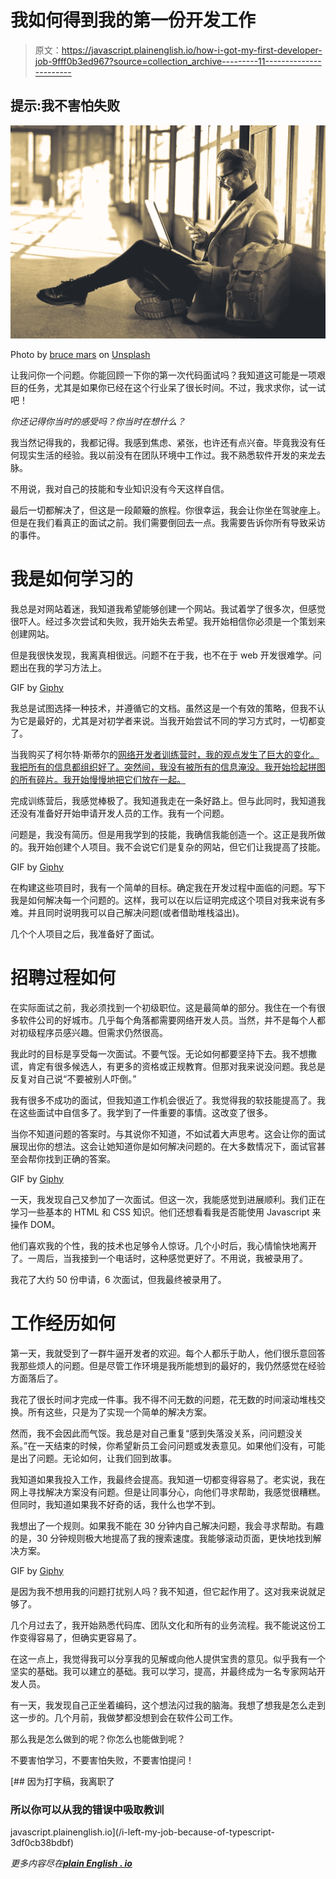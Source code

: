 # 我如何得到我的第一份开发工作

> 原文：<https://javascript.plainenglish.io/how-i-got-my-first-developer-job-9fff0b3ed967?source=collection_archive---------11----------------------->

## 提示:我不害怕失败

![](img/43ced890fdff545c5212279fd07953a5.png)

Photo by [bruce mars](https://unsplash.com/@brucemars?utm_source=medium&utm_medium=referral) on [Unsplash](https://unsplash.com?utm_source=medium&utm_medium=referral)

让我问你一个问题。你能回顾一下你的第一次代码面试吗？我知道这可能是一项艰巨的任务，尤其是如果你已经在这个行业呆了很长时间。不过，我求求你，试一试吧！

*你还记得你当时的感受吗？你当时在想什么？*

我当然记得我的，我都记得。我感到焦虑、紧张，也许还有点兴奋。毕竟我没有任何现实生活的经验。我以前没有在团队环境中工作过。我不熟悉软件开发的来龙去脉。

不用说，我对自己的技能和专业知识没有今天这样自信。

最后一切都解决了，但这是一段颠簸的旅程。你很幸运，我会让你坐在驾驶座上。但是在我们看真正的面试之前。我们需要倒回去一点。我需要告诉你所有导致采访的事件。

# 我是如何学习的

我总是对网站着迷，我知道我希望能够创建一个网站。我试着学了很多次，但感觉很吓人。经过多次尝试和失败，我开始失去希望。我开始相信你必须是一个策划来创建网站。

但是我很快发现，我离真相很远。问题不在于我，也不在于 web 开发很难学。问题出在我的学习方法上。

GIF by [Giphy](https://giphy.com/gifs/warnerarchive-hanna-barbera-flintstones-a-flintstone-christmas-26tP4gFBQewkLnMv6)

我总是试图选择一种技术，并遵循它的文档。虽然这是一个有效的策略，但我不认为它是最好的，尤其是对初学者来说。当我开始尝试不同的学习方式时，一切都变了。

当我购买了柯尔特·斯蒂尔的[网络开发者训练营时，我的观点发生了巨大的变化。我把所有的信息都组织好了。突然间，我没有被所有的信息淹没。我开始捡起拼图的所有碎片。我开始慢慢地把它们放在一起。](https://www.udemy.com/course/the-web-developer-bootcamp/learn/lecture/22587506?start=0#overview)

完成训练营后，我感觉棒极了。我知道我走在一条好路上。但与此同时，我知道我还没有准备好开始申请开发人员的工作。我有一个问题。

问题是，我没有简历。但是用我学到的技能，我确信我能创造一个。这正是我所做的。我开始创建个人项目。我不会说它们是复杂的网站，但它们让我提高了技能。

GIF by [Giphy](https://giphy.com/gifs/life-interesting-footage-ZVik7pBtu9dNS)

在构建这些项目时，我有一个简单的目标。确定我在开发过程中面临的问题。写下我是如何解决每一个问题的。这样，我可以在以后证明完成这个项目对我来说有多难。并且同时说明我可以自己解决问题(或者借助堆栈溢出)。

几个个人项目之后，我准备好了面试。

# 招聘过程如何

在实际面试之前，我必须找到一个初级职位。这是最简单的部分。我住在一个有很多软件公司的好城市。几乎每个角落都需要网络开发人员。当然，并不是每个人都对初级程序员感兴趣。但需求仍然很高。

我此时的目标是享受每一次面试。不要气馁。无论如何都要坚持下去。我不想撒谎，肯定有很多候选人，有更多的资格或正规教育。但那对我来说没问题。我总是反复对自己说“不要被别人吓倒。”

我有很多不成功的面试，但我知道工作机会很近了。我觉得我的软技能提高了。我在这些面试中自信多了。我学到了一件重要的事情。这改变了很多。

当你不知道问题的答案时。与其说你不知道，不如试着大声思考。这会让你的面试展现出你的想法。这会让她知道你是如何解决问题的。在大多数情况下，面试官甚至会帮你找到正确的答案。

GIF by [Giphy](https://giphy.com/gifs/satisfactionusanetwork-5xtDaroWxp3mcuDC4Le)

一天，我发现自己又参加了一次面试。但这一次，我能感觉到进展顺利。我们正在学习一些基本的 HTML 和 CSS 知识。他们还想看看我是否能使用 Javascript 来操作 DOM。

他们喜欢我的个性，我的技术也足够令人惊讶。几个小时后，我心情愉快地离开了。一周后，当我接到一个电话时，这种感觉更好了。不用说，我被录用了。

我花了大约 50 份申请，6 次面试，但我最终被录用了。

# 工作经历如何

第一天，我就受到了一群牛逼开发者的欢迎。每个人都乐于助人，他们很乐意回答我那些烦人的问题。但是尽管工作环境是我所能想到的最好的，我仍然感觉在经验方面落后了。

我花了很长时间才完成一件事。我不得不问无数的问题，花无数的时间滚动堆栈交换。所有这些，只是为了实现一个简单的解决方案。

然而，我不会因此而气馁。我总是对自己重复“感到失落没关系，问问题没关系。”在一天结束的时候，你希望新员工会问问题或发表意见。如果他们没有，可能是出了问题。无论如何，让我们回到故事。

我知道如果我投入工作，我最终会提高。我知道一切都变得容易了。老实说，我在网上寻找解决方案没有问题。但是让同事分心，向他们寻求帮助，我感觉很糟糕。但同时，我知道如果我不好奇的话，我什么也学不到。

我想出了一个规则。如果我不能在 30 分钟内自己解决问题，我会寻求帮助。有趣的是，30 分钟规则极大地提高了我的搜索速度。我能够滚动页面，更快地找到解决方案。

GIF by [Giphy](https://giphy.com/gifs/looneytunesworldofmayhem-world-of-mayhem-looney-tunes-ltwom-RbDKaczqWovIugyJmW)

是因为我不想用我的问题打扰别人吗？我不知道，但它起作用了。这对我来说就足够了。

几个月过去了，我开始熟悉代码库、团队文化和所有的业务流程。我不能说这份工作变得容易了，但确实更容易了。

在这一点上，我觉得我可以分享我的见解或向他人提供宝贵的意见。似乎我有一个坚实的基础。我可以建立的基础。我可以学习，提高，并最终成为一名专家网站开发人员。

有一天，我发现自己正坐着编码，这个想法闪过我的脑海。我想了想我是怎么走到这一步的。几个月前，我做梦都没想到会在软件公司工作。

那么我是怎么做到的呢？你怎么也能做到呢？

不要害怕学习，不要害怕失败，不要害怕提问！

[](/i-left-my-job-because-of-typescript-3df0cb38bdbf) [## 因为打字稿，我离职了

### 所以你可以从我的错误中吸取教训

javascript.plainenglish.io](/i-left-my-job-because-of-typescript-3df0cb38bdbf) 

*更多内容尽在*[***plain English . io***](http://plainenglish.io)